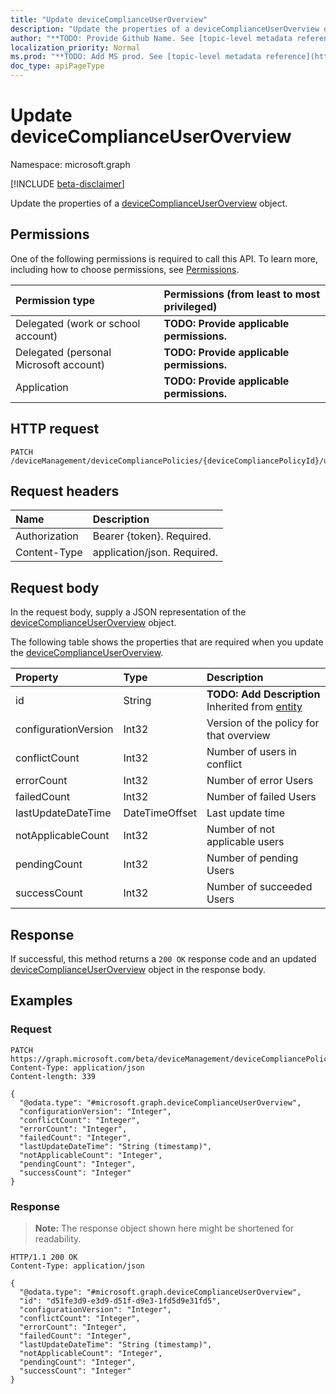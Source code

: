 ```yaml
---
title: "Update deviceComplianceUserOverview"
description: "Update the properties of a deviceComplianceUserOverview object."
author: "**TODO: Provide Github Name. See [topic-level metadata reference](https://msgo.azurewebsites.net/add/document/guidelines/metadata.html#topic-level-metadata)**"
localization_priority: Normal
ms.prod: "**TODO: Add MS prod. See [topic-level metadata reference](https://msgo.azurewebsites.net/add/document/guidelines/metadata.html#topic-level-metadata)**"
doc_type: apiPageType
---
```


# Update deviceComplianceUserOverview
Namespace: microsoft.graph

[!INCLUDE [beta-disclaimer](../../includes/beta-disclaimer.md)]

Update the properties of a [deviceComplianceUserOverview](../resources/devicecomplianceuseroverview.md) object.

## Permissions
One of the following permissions is required to call this API. To learn more, including how to choose permissions, see [Permissions](/graph/permissions-reference).

|Permission type|Permissions (from least to most privileged)|
|:---|:---|
|Delegated (work or school account)|**TODO: Provide applicable permissions.**|
|Delegated (personal Microsoft account)|**TODO: Provide applicable permissions.**|
|Application|**TODO: Provide applicable permissions.**|

## HTTP request

<!-- {
  "blockType": "ignored"
}
-->
``` http
PATCH /deviceManagement/deviceCompliancePolicies/{deviceCompliancePolicyId}/userStatusOverview
```

## Request headers
|Name|Description|
|:---|:---|
|Authorization|Bearer {token}. Required.|
|Content-Type|application/json. Required.|

## Request body
In the request body, supply a JSON representation of the [deviceComplianceUserOverview](../resources/devicecomplianceuseroverview.md) object.

The following table shows the properties that are required when you update the [deviceComplianceUserOverview](../resources/devicecomplianceuseroverview.md).

|Property|Type|Description|
|:---|:---|:---|
|id|String|**TODO: Add Description** Inherited from [entity](../resources/entity.md)|
|configurationVersion|Int32|Version of the policy for that overview|
|conflictCount|Int32|Number of users in conflict|
|errorCount|Int32|Number of error Users|
|failedCount|Int32|Number of failed Users|
|lastUpdateDateTime|DateTimeOffset|Last update time|
|notApplicableCount|Int32|Number of not applicable users|
|pendingCount|Int32|Number of pending Users|
|successCount|Int32|Number of succeeded Users|



## Response

If successful, this method returns a `200 OK` response code and an updated [deviceComplianceUserOverview](../resources/devicecomplianceuseroverview.md) object in the response body.

## Examples

### Request
<!-- {
  "blockType": "request",
  "name": "update_devicecomplianceuseroverview"
}
-->
``` http
PATCH https://graph.microsoft.com/beta/deviceManagement/deviceCompliancePolicies/{deviceCompliancePolicyId}/userStatusOverview
Content-Type: application/json
Content-length: 339

{
  "@odata.type": "#microsoft.graph.deviceComplianceUserOverview",
  "configurationVersion": "Integer",
  "conflictCount": "Integer",
  "errorCount": "Integer",
  "failedCount": "Integer",
  "lastUpdateDateTime": "String (timestamp)",
  "notApplicableCount": "Integer",
  "pendingCount": "Integer",
  "successCount": "Integer"
}
```


### Response
>**Note:** The response object shown here might be shortened for readability.
<!-- {
  "blockType": "response",
  "truncated": true
}
-->
``` http
HTTP/1.1 200 OK
Content-Type: application/json

{
  "@odata.type": "#microsoft.graph.deviceComplianceUserOverview",
  "id": "d51fe3d9-e3d9-d51f-d9e3-1fd5d9e31fd5",
  "configurationVersion": "Integer",
  "conflictCount": "Integer",
  "errorCount": "Integer",
  "failedCount": "Integer",
  "lastUpdateDateTime": "String (timestamp)",
  "notApplicableCount": "Integer",
  "pendingCount": "Integer",
  "successCount": "Integer"
}
```

